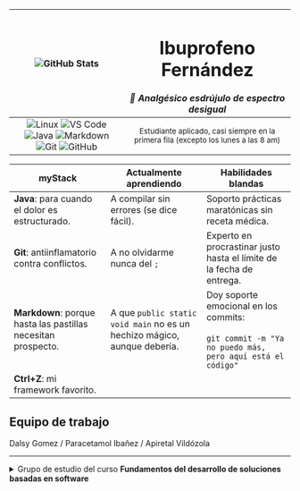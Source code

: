 <div align=center>

|![GitHub Stats](https://github-readme-stats.vercel.app/api?username=ibuprofenofernandez&show_icons=true&theme=shadow_red)|<h1>Ibuprofeno Fernández</h1>*💊 Analgésico esdrújulo de espectro desigual*|
|:-:|:-:|
![Linux](https://img.shields.io/badge/Linux-FCC624?style=flat-square&logo=linux&logoColor=black) ![VS Code](https://img.shields.io/badge/VS_Code-007ACC?style=flat-square&logo=visual-studio-code&logoColor=white) ![Java](https://img.shields.io/badge/Java-ED8B00?style=flat-square&logo=openjdk&logoColor=white) ![Markdown](https://img.shields.io/badge/Markdown-000000?style=flat-square&logo=markdown&logoColor=white) ![Git](https://img.shields.io/badge/Git-F05032?style=flat-square&logo=git&logoColor=white) ![GitHub](https://img.shields.io/badge/GitHub-181717?style=flat-square&logo=github&logoColor=white)|<sub>Estudiante aplicado, casi siempre en la primera fila (excepto los lunes a las 8 am)</sub>|


</div>
  
|myStack|Actualmente aprendiendo|Habilidades blandas|
|-|-|-|
**Java**: para cuando el dolor es estructurado.|A compilar sin errores (se dice fácil).|Soporto prácticas maratónicas sin receta médica.
**Git**: antiinflamatorio contra conflictos.|A no olvidarme nunca del `;`|Experto en procrastinar justo hasta el límite de la fecha de entrega.
**Markdown**: porque hasta las pastillas necesitan prospecto.|A que `public static void main` no es un hechizo mágico, aunque debería.|Doy soporte emocional en los commits:<br><br>`git commit -m "Ya no puedo más, pero aquí está el código"`
**Ctrl+Z**: mi framework favorito.|

## Equipo de trabajo

Dalsy Gomez / Paracetamol Ibañez / Apiretal Vildózola 

---

<details>
<summary>Grupo de estudio del curso <b>Fundamentos del desarrollo de soluciones basadas en software</b></summary>


- Bisolvon Álvarez
- Flutox Castro
- Voltaren Díaz
- Ibuprofeno Fernández
- Espidifen García
- Dalsy Gómez
- Paracetamol Ibáñez
- Enantyum Jiménez
- Frenadol López
- Gelocatil Martínez
- Ventolin Moreno
- Primperán Navarro
- Fortasec Pérez
- Omeprazol Ramírez
- Nolotil Rodríguez
- Betadine Ruiz
- Almax Sánchez
- Aspirina Torres
- Apiretal Vildózola

</details>
